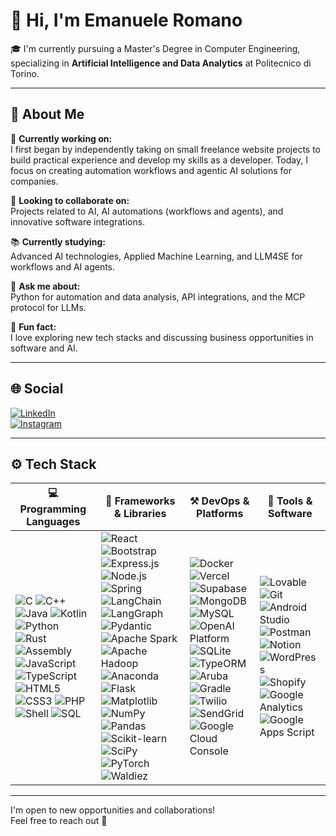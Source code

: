 # 👋 Hi, I'm **Emanuele Romano**

🎓 I'm currently pursuing a Master's Degree in Computer Engineering, specializing in **Artificial Intelligence and Data Analytics** at Politecnico di Torino.

---

## 💫 About Me

🔧 **Currently working on:**  
I first began by independently taking on small freelance website projects to build practical experience and develop my skills as a developer. Today, I focus on creating automation workflows and agentic AI solutions for companies.

🤝 **Looking to collaborate on:**  
Projects related to AI, AI automations (workflows and agents), and innovative software integrations.

📚 **Currently studying:**  
Advanced AI technologies, Applied Machine Learning, and LLM4SE for workflows and AI agents.

💬 **Ask me about:**  
Python for automation and data analysis, API integrations, and the MCP protocol for LLMs.

🎉 **Fun fact:**  
I love exploring new tech stacks and discussing business opportunities in software and AI.

---

## 🌐 Social

[![LinkedIn](https://img.shields.io/badge/LinkedIn-%230077B5.svg?logo=linkedin&logoColor=white)](https://www.linkedin.com/in/emanuele-romano-77b7552b2/)  
[![Instagram](https://img.shields.io/badge/Instagram-%23E4405F.svg?logo=instagram&logoColor=white)](https://www.instagram.com/emanuele_romano_/)

---

## ⚙️ Tech Stack

| 💻 Programming Languages | 🧱 Frameworks & Libraries | ⚒️ DevOps & Platforms | 🎨 Tools & Software |
|--------------------------|---------------------------|------------------------------|---------------------|
| ![C](https://img.shields.io/badge/c-00599C?style=for-the-badge&logo=c&logoColor=white) ![C++](https://img.shields.io/badge/c++-00599C?style=for-the-badge&logo=cplusplus&logoColor=white) ![Java](https://img.shields.io/badge/java-ED8B00?style=for-the-badge&logo=openjdk&logoColor=white) ![Kotlin](https://img.shields.io/badge/kotlin-7F52FF?style=for-the-badge&logo=kotlin&logoColor=white) ![Python](https://img.shields.io/badge/python-3670A0?style=for-the-badge&logo=python&logoColor=ffdd54) ![Rust](https://img.shields.io/badge/rust-000000?style=for-the-badge&logo=rust&logoColor=white) ![Assembly](https://img.shields.io/badge/assembly-6E4C13?style=for-the-badge&logo=gnu&logoColor=white) ![JavaScript](https://img.shields.io/badge/javascript-F7DF1E?style=for-the-badge&logo=javascript&logoColor=black) ![TypeScript](https://img.shields.io/badge/typescript-3178C6?style=for-the-badge&logo=typescript&logoColor=white) ![HTML5](https://img.shields.io/badge/html5-E34F26?style=for-the-badge&logo=html5&logoColor=white) ![CSS3](https://img.shields.io/badge/css3-1572B6?style=for-the-badge&logo=css3&logoColor=white) ![PHP](https://img.shields.io/badge/php-777BB4?style=for-the-badge&logo=php&logoColor=white) ![Shell](https://img.shields.io/badge/shell-121011?style=for-the-badge&logo=gnu-bash&logoColor=white) ![SQL](https://img.shields.io/badge/sql-4479A1?style=for-the-badge&logo=sqlite&logoColor=white) | ![React](https://img.shields.io/badge/react-20232A?style=for-the-badge&logo=react&logoColor=61DAFB) ![Bootstrap](https://img.shields.io/badge/Bootstrap-7952B3?style=for-the-badge&logo=bootstrap&logoColor=white) ![Express.js](https://img.shields.io/badge/express.js-000000?style=for-the-badge&logo=express&logoColor=white) ![Node.js](https://img.shields.io/badge/node.js-339933?style=for-the-badge&logo=nodedotjs&logoColor=white) ![Spring](https://img.shields.io/badge/spring-6DB33F?style=for-the-badge&logo=spring&logoColor=white) ![LangChain](https://img.shields.io/badge/LangChain-1C3C3C?style=for-the-badge&logo=langchain&logoColor=white) ![LangGraph](https://img.shields.io/badge/LangGraph-2E2E8A?style=for-the-badge&logo=python&logoColor=white) ![Pydantic](https://img.shields.io/badge/pydantic-E92063?style=for-the-badge&logo=pydantic&logoColor=white) ![Apache Spark](https://img.shields.io/badge/apache%20spark-E25A1C?style=for-the-badge&logo=apachespark&logoColor=white) ![Apache Hadoop](https://img.shields.io/badge/apache%20hadoop-66CCFF?style=for-the-badge&logo=apachehadoop&logoColor=white) ![Anaconda](https://img.shields.io/badge/anaconda-44A833?style=for-the-badge&logo=anaconda&logoColor=white) ![Flask](https://img.shields.io/badge/flask-000000?style=for-the-badge&logo=flask&logoColor=white) ![Matplotlib](https://img.shields.io/badge/matplotlib-3776AB?style=for-the-badge&logo=python&logoColor=white) ![NumPy](https://img.shields.io/badge/numpy-013243?style=for-the-badge&logo=numpy&logoColor=white) ![Pandas](https://img.shields.io/badge/pandas-150458?style=for-the-badge&logo=pandas&logoColor=white) ![Scikit-learn](https://img.shields.io/badge/scikit--learn-F7931E?style=for-the-badge&logo=scikit-learn&logoColor=white) ![SciPy](https://img.shields.io/badge/scipy-8CAAE6?style=for-the-badge&logo=scipy&logoColor=white) ![PyTorch](https://img.shields.io/badge/PyTorch-EE4C2C?style=for-the-badge&logo=pytorch&logoColor=white) ![Waldiez](https://img.shields.io/badge/waldiez-412991?style=for-the-badge&logo=waldiez&logoColor=white) | ![Docker](https://img.shields.io/badge/docker-2496ED?style=for-the-badge&logo=docker&logoColor=white) ![Vercel](https://img.shields.io/badge/vercel-000000?style=for-the-badge&logo=vercel&logoColor=white) ![Supabase](https://img.shields.io/badge/supabase-3ECF8E?style=for-the-badge&logo=supabase&logoColor=white) ![MongoDB](https://img.shields.io/badge/mongodb-47A248?style=for-the-badge&logo=mongodb&logoColor=white) ![MySQL](https://img.shields.io/badge/mysql-4479A1?style=for-the-badge&logo=mysql&logoColor=white) ![OpenAI Platform](https://img.shields.io/badge/OpenAI%20Platform-412991?style=for-the-badge&logo=openai&logoColor=white) ![SQLite](https://img.shields.io/badge/sqlite-003B57?style=for-the-badge&logo=sqlite&logoColor=white) ![TypeORM](https://img.shields.io/badge/TypeORM-FFAF00?style=for-the-badge&logo=typeorm&logoColor=white) ![Aruba](https://img.shields.io/badge/aruba-F78D2C?style=for-the-badge&logo=proxmox&logoColor=white) ![Gradle](https://img.shields.io/badge/gradle-02303A?style=for-the-badge&logo=gradle&logoColor=white) ![Twilio](https://img.shields.io/badge/twilio-F22F46?style=for-the-badge&logo=twilio&logoColor=white) ![SendGrid](https://img.shields.io/badge/sendgrid-0085CA?style=for-the-badge&logo=sendgrid&logoColor=white) ![Google Cloud Console](https://img.shields.io/badge/Google%20Cloud%20Console-4285F4?style=for-the-badge&logo=googlecloud&logoColor=white) | ![Lovable](https://img.shields.io/badge/Lovable-FF66CC?style=for-the-badge&logo=lovable&logoColor=white) ![Git](https://img.shields.io/badge/git-F05032?style=for-the-badge&logo=git&logoColor=white) ![Android Studio](https://img.shields.io/badge/android%20studio-3DDC84?style=for-the-badge&logo=androidstudio&logoColor=white) ![Postman](https://img.shields.io/badge/postman-FF6C37?style=for-the-badge&logo=postman&logoColor=white) ![Notion](https://img.shields.io/badge/notion-000000?style=for-the-badge&logo=notion&logoColor=white) ![WordPress](https://img.shields.io/badge/wordpress-21759B?style=for-the-badge&logo=wordpress&logoColor=white) ![Shopify](https://img.shields.io/badge/shopify-96BF48?style=for-the-badge&logo=shopify&logoColor=white) ![Google Analytics](https://img.shields.io/badge/google_analytics-E37400?style=for-the-badge&logo=googleanalytics&logoColor=white) ![Google Apps Script](https://img.shields.io/badge/Google%20Apps%20Script-4285F4?style=for-the-badge&logo=googleappsscript&logoColor=white) |

---

I'm open to new opportunities and collaborations!  
Feel free to reach out 🚀

